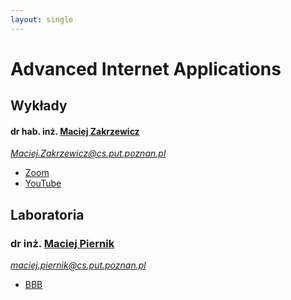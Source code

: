 ```yaml
---
layout: single
---
```

# Advanced Internet Applications

## Wykłady

#### dr hab. inż. [Maciej Zakrzewicz](http://www.zakrzewicz.pl/lectures.php)
*Maciej.Zakrzewicz@cs.put.poznan.pl*
- [Zoom](https://us02web.zoom.us/j/82204169614?pwd=ZEQzUUhJUFVOWnJad0FxZU9vMzNMQT09)
- [YouTube](https://www.youtube.com/playlist?list=PLMkIxFYizNdFTXaPoX9bOoqZ6Wd9WXhiV)

## Laboratoria
### dr inż. [Maciej Piernik](http://www.cs.put.poznan.pl/mpiernik/)
*maciej.piernik@cs.put.poznan.pl*
- [BBB](https://ekursy.put.poznan.pl/mod/bigbluebuttonbn/view.php?id=241950)
